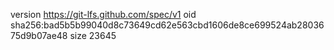 version https://git-lfs.github.com/spec/v1
oid sha256:bad5b5b99040d8c73649cd62e563cbd1606de8ce699524ab2803675d9b07ae48
size 23645
